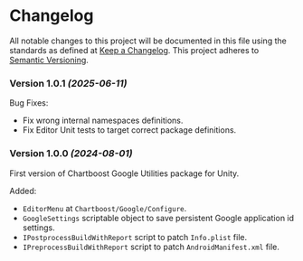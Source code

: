# Changelog
All notable changes to this project will be documented in this file using the standards as defined at [Keep a Changelog](https://keepachangelog.com/en/1.0.0/). This project adheres to [Semantic Versioning](https://semver.org/spec/v2.0.0).

### Version 1.0.1 *(2025-06-11)*
Bug Fixes:

- Fix wrong internal namespaces definitions.
- Fix Editor Unit tests to target correct package definitions.

### Version 1.0.0 *(2024-08-01)*

First version of Chartboost Google Utilities package for Unity.

Added:

- `EditorMenu` at `Chartboost/Google/Configure`.
- `GoogleSettings` scriptable object to save persistent Google application id settings.
- `IPostprocessBuildWithReport` script to patch `Info.plist` file.
- `IPreprocessBuildWithReport` script to patch `AndroidManifest.xml` file.